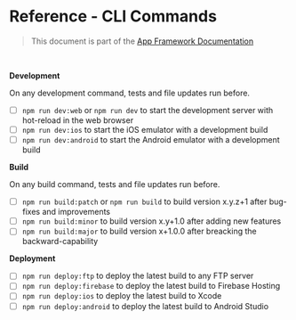 # Reference - CLI Commands

> This document is part of the [App Framework Documentation](../../README_V2.md#documentation)

<br />

**Development**

On any development command, tests and file updates run before.

- [ ] `npm run dev:web` or `npm run dev` to start the development server with hot-reload in the web browser
- [ ] `npm run dev:ios` to start the iOS emulator with a development build
- [ ] `npm run dev:android` to start the Android emulator with a development build

**Build**

On any build command, tests and file updates run before.

- [ ] `npm run build:patch` or `npm run build` to build version x.y.z+1 after bug-fixes and improvements
- [ ] `npm run build:minor` to build version x.y+1.0 after adding new features
- [ ] `npm run build:major` to build version x+1.0.0 after breacking the backward-capability

**Deployment**

- [ ] `npm run deploy:ftp` to deploy the latest build to any FTP server
- [ ] `npm run deploy:firebase` to deploy the latest build to Firebase Hosting
- [ ] `npm run deploy:ios` to deploy the latest build to Xcode
- [ ] `npm run deploy:android` to deploy the latest build to Android Studio
